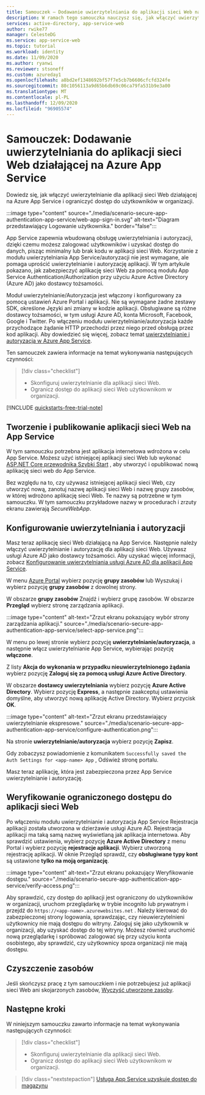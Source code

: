 ```yaml
---
title: Samouczek — Dodawanie uwierzytelniania do aplikacji sieci Web na Azure App Service | Azure
description: W ramach tego samouczka nauczysz się, jak włączyć uwierzytelnianie i autoryzację dla aplikacji sieci Web działającej na Azure App Service. Ogranicz dostęp do aplikacji sieci Web użytkownikom w organizacji.
services: active-directory, app-service-web
author: rwike77
manager: CelesteDG
ms.service: app-service-web
ms.topic: tutorial
ms.workload: identity
ms.date: 11/09/2020
ms.author: ryanwi
ms.reviewer: stsoneff
ms.custom: azureday1
ms.openlocfilehash: a8bd2ef1348692bf57f7e5cb7b6606cfcfd324fe
ms.sourcegitcommit: 80c1056113a9d65b6db69c06ca79fa531b9e3a00
ms.translationtype: MT
ms.contentlocale: pl-PL
ms.lasthandoff: 12/09/2020
ms.locfileid: "96905574"
---
```

# <a name="tutorial-add-authentication-to-your-web-app-running-on-azure-app-service"></a>Samouczek: Dodawanie uwierzytelniania do aplikacji sieci Web działającej na Azure App Service

Dowiedz się, jak włączyć uwierzytelnianie dla aplikacji sieci Web działającej na Azure App Service i ograniczyć dostęp do użytkowników w organizacji.

:::image type="content" source="./media/scenario-secure-app-authentication-app-service/web-app-sign-in.svg" alt-text="Diagram przedstawiający Logowanie użytkownika." border="false":::

App Service zapewnia wbudowaną obsługę uwierzytelniania i autoryzacji, dzięki czemu możesz zalogować użytkowników i uzyskać dostęp do danych, pisząc minimalny lub brak kodu w aplikacji sieci Web. Korzystanie z modułu uwierzytelniania App Service/autoryzacji nie jest wymagane, ale pomaga uprościć uwierzytelnianie i autoryzację aplikacji. W tym artykule pokazano, jak zabezpieczyć aplikację sieci Web za pomocą modułu App Service Authentication/Authorization przy użyciu Azure Active Directory (Azure AD) jako dostawcy tożsamości.

Moduł uwierzytelnianie/Autoryzacja jest włączony i konfigurowany za pomocą ustawień Azure Portal i aplikacji. Nie są wymagane żadne zestawy SDK, określone Języki ani zmiany w kodzie aplikacji. Obsługiwane są różne dostawcy tożsamości, w tym usługi Azure AD, konta Microsoft, Facebook, Google i Twitter. Po włączeniu modułu uwierzytelnianie/autoryzacja każde przychodzące żądanie HTTP przechodzi przez niego przed obsługą przez kod aplikacji. Aby dowiedzieć się więcej, zobacz temat [uwierzytelnianie i autoryzacja w Azure App Service](overview-authentication-authorization.md).

Ten samouczek zawiera informacje na temat wykonywania następujących czynności:

> [!div class="checklist"]
>
> * Skonfiguruj uwierzytelnianie dla aplikacji sieci Web.
> * Ogranicz dostęp do aplikacji sieci Web użytkownikom w organizacji.

[!INCLUDE [quickstarts-free-trial-note](../../includes/quickstarts-free-trial-note.md)]

## <a name="create-and-publish-a-web-app-on-app-service"></a>Tworzenie i publikowanie aplikacji sieci Web na App Service

W tym samouczku potrzebna jest aplikacja internetowa wdrożona w celu App Service. Możesz użyć istniejącej aplikacji sieci Web lub wykonać [ASP.NET Core przewodnika Szybki Start](quickstart-dotnetcore.md) , aby utworzyć i opublikować nową aplikację sieci web do App Service.

Bez względu na to, czy używasz istniejącej aplikacji sieci Web, czy utworzyć nową, zanotuj nazwę aplikacji sieci Web i nazwę grupy zasobów, w której wdrożono aplikację sieci Web. Te nazwy są potrzebne w tym samouczku. W tym samouczku przykładowe nazwy w procedurach i zrzuty ekranu zawierają *SecureWebApp*.

## <a name="configure-authentication-and-authorization"></a>Konfigurowanie uwierzytelniania i autoryzacji

Masz teraz aplikację sieci Web działającą na App Service. Następnie należy włączyć uwierzytelnianie i autoryzację dla aplikacji sieci Web. Używasz usługi Azure AD jako dostawcy tożsamości. Aby uzyskać więcej informacji, zobacz [Konfigurowanie uwierzytelniania usługi Azure AD dla aplikacji App Service](configure-authentication-provider-aad.md).

W menu [Azure Portal](https://portal.azure.com) wybierz pozycję **grupy zasobów** lub Wyszukaj i wybierz pozycję **grupy zasobów** z dowolnej strony.

W obszarze **grupy zasobów** Znajdź i wybierz grupę zasobów. W obszarze **Przegląd** wybierz stronę zarządzania aplikacji.

:::image type="content" alt-text="Zrzut ekranu pokazujący wybór strony zarządzania aplikacji." source="./media/scenario-secure-app-authentication-app-service/select-app-service.png":::

W menu po lewej stronie wybierz pozycję **uwierzytelnianie/autoryzacja**, a następnie włącz uwierzytelnianie App Service, wybierając pozycję **włączone**.

Z listy **Akcja do wykonania w przypadku nieuwierzytelnionego żądania** wybierz pozycję **Zaloguj się za pomocą usługi Azure Active Directory**.

W obszarze **dostawcy uwierzytelniania** wybierz pozycję **Azure Active Directory**. Wybierz pozycję **Express**, a następnie zaakceptuj ustawienia domyślne, aby utworzyć nową aplikację Active Directory. Wybierz przycisk **OK**.

:::image type="content" alt-text="Zrzut ekranu przedstawiający uwierzytelnianie ekspresowe." source="./media/scenario-secure-app-authentication-app-service/configure-authentication.png":::

Na stronie **uwierzytelnianie/autoryzacja** wybierz pozycję **Zapisz**.

Gdy zobaczysz powiadomienie z komunikatem `Successfully saved the Auth Settings for <app-name> App` , Odśwież stronę portalu.

Masz teraz aplikację, która jest zabezpieczona przez App Service uwierzytelnianie i autoryzację.

## <a name="verify-limited-access-to-the-web-app"></a>Weryfikowanie ograniczonego dostępu do aplikacji sieci Web

Po włączeniu modułu uwierzytelnianie i autoryzacja App Service Rejestracja aplikacji została utworzona w dzierżawie usługi Azure AD. Rejestracja aplikacji ma taką samą nazwę wyświetlaną jak aplikacja internetowa. Aby sprawdzić ustawienia, wybierz pozycję **Azure Active Directory** z menu Portal i wybierz pozycję **rejestracje aplikacji**. Wybierz utworzoną rejestrację aplikacji. W oknie Przegląd sprawdź, czy **obsługiwane typy kont** są ustawione **tylko na moją organizację**.

:::image type="content" alt-text="Zrzut ekranu pokazujący Weryfikowanie dostępu." source="./media/scenario-secure-app-authentication-app-service/verify-access.png":::

Aby sprawdzić, czy dostęp do aplikacji jest ograniczony do użytkowników w organizacji, uruchom przeglądarkę w trybie incognito lub prywatnym i przejdź do `https://<app-name>.azurewebsites.net` . Należy kierować do zabezpieczonej strony logowania, sprawdzając, czy nieuwierzytelnieni użytkownicy nie mają dostępu do witryny. Zaloguj się jako użytkownik w organizacji, aby uzyskać dostęp do tej witryny. Możesz również uruchomić nową przeglądarkę i spróbować zalogować się przy użyciu konta osobistego, aby sprawdzić, czy użytkownicy spoza organizacji nie mają dostępu.

## <a name="clean-up-resources"></a>Czyszczenie zasobów

Jeśli skończysz pracę z tym samouczkiem i nie potrzebujesz już aplikacji sieci Web ani skojarzonych zasobów, [Wyczyść utworzone zasoby](scenario-secure-app-clean-up-resources.md).

## <a name="next-steps"></a>Następne kroki

W niniejszym samouczku zawarto informacje na temat wykonywania następujących czynności:

> [!div class="checklist"]
>
> * Skonfiguruj uwierzytelnianie dla aplikacji sieci Web.
> * Ogranicz dostęp do aplikacji sieci Web użytkownikom w organizacji.

> [!div class="nextstepaction"]
> [Usługa App Service uzyskuje dostęp do magazynu](scenario-secure-app-access-storage.md)
